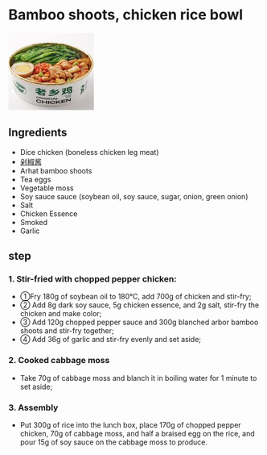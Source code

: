 # Bamboo shoots, chicken rice bowl

![笋子鸡丁盖饭](/images/笋子鸡丁盖饭.png)

## Ingredients

- Dice chicken (boneless chicken leg meat)
- [剁椒酱](/配料/剁椒酱.md)
- Arhat bamboo shoots
- Tea eggs
- Vegetable moss
- Soy sauce sauce (soybean oil, soy sauce, sugar, onion, green onion)
- Salt
- Chicken Essence
- Smoked
- Garlic

## step

### 1. Stir-fried with chopped pepper chicken:

- ①Fry 180g of soybean oil to 180℃, add 700g of chicken and stir-fry;
- ② Add 8g dark soy sauce, 5g chicken essence, and 2g salt, stir-fry the chicken and make color;
- ③ Add 120g chopped pepper sauce and 300g blanched arbor bamboo shoots and stir-fry together;
- ④ Add 36g of garlic and stir-fry evenly and set aside;

### 2. Cooked cabbage moss

- Take 70g of cabbage moss and blanch it in boiling water for 1 minute to set aside;

### 3. Assembly

- Put 300g of rice into the lunch box, place 170g of chopped pepper chicken, 70g of cabbage moss, and half a braised egg on the rice, and pour 15g of soy sauce on the cabbage moss to produce.
